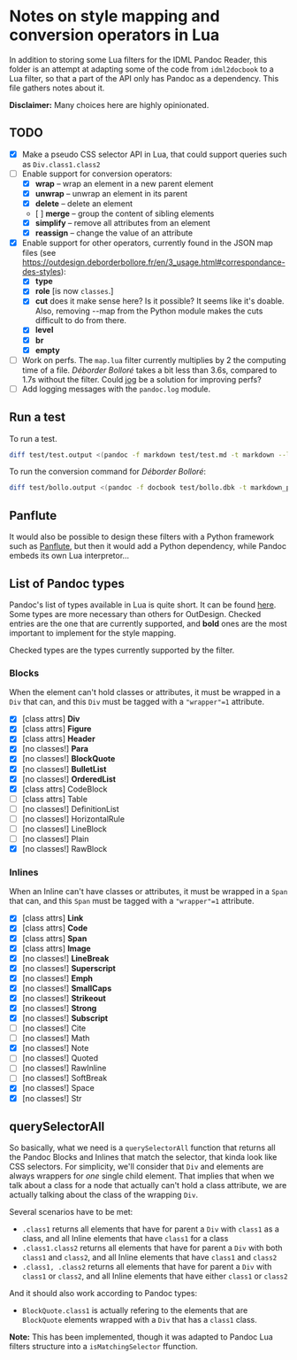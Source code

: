 # Notes on style mapping and conversion operators in Lua

In addition to storing some Lua filters for the IDML Pandoc Reader, this folder is an attempt at adapting some of the code from `idml2docbook` to a Lua filter, so that a part of the API only has Pandoc as a dependency. This file gathers notes about it.

**Disclaimer:** Many choices here are highly opinionated. 

## TODO

* [x] Make a pseudo CSS selector API in Lua, that could support queries such as `Div.class1.class2`
* [ ] Enable support for conversion operators:
    * [x] **wrap** – wrap an element in a new parent element
    * [x] **unwrap** – unwrap an element in its parent
    * [x] **delete** – delete an element
    * [ ] **merge** – group the content of sibling elements
    * [x] **simplify** – remove all attributes from an element
    * [x] **reassign** – change the value of an attribute
* [x] Enable support for other operators, currently found in the JSON map files (see https://outdesign.deborderbollore.fr/en/3_usage.html#correspondance-des-styles):
    * [x] **type**
    * [x] **role** [is now `classes`.]
    * [x] **cut** does it make sense here? Is it possible? It seems like it's doable. Also, removing --map from the Python module makes the cuts difficult to do from there.
    * [x] **level**
    * [x] **br**
    * [x] **empty**
* [ ] Work on perfs. The `map.lua` filter currently multiplies by 2 the computing time of a file. _Déborder Bolloré_ takes a bit less than 3.6s, compared to 1.7s without the filter. Could [jog](https://github.com/tarleb/jog) be a solution for improving perfs?
* [ ] Add logging messages with the `pandoc.log` module.

## Run a test

To run a test.

```bash
diff test/test.output <(pandoc -f markdown test/test.md -t markdown --lua-filter=map.lua -M map=test/test.json)
```

To run the conversion command for _Déborder Bolloré_:

```bash
diff test/bollo.output <(pandoc -f docbook test/bollo.dbk -t markdown_phpextra --lua-filter=roles-to-classes.lua --lua-filter=collapse-sections-into-headers.lua --lua-filter=map.lua -M map=test/bollo.json --wrap=none)
```

## Panflute

It would also be possible to design these filters with a Python framework such as [Panflute](https://github.com/sergiocorreia/panflute), but then it would add a Python dependency, while Pandoc embeds its own Lua interpretor...

## List of Pandoc types

Pandoc's list of types available in Lua is quite short. It can be found [here](https://pandoc.org/lua-filters.html#lua-type-reference). Some types are more necessary than others for OutDesign. Checked entries are the one that are currently supported, and **bold** ones are the most important to implement for the style mapping.

Checked types are the types currently supported by the filter.

### Blocks

When the element can't hold classes or attributes, it must be wrapped in a `Div` that can, and this `Div` must be tagged with a `"wrapper"=1` attribute.

* [x] [class attrs] **Div**
* [x] [class attrs] **Figure**
* [x] [class attrs] **Header**
* [x] [no classes!] **Para**
* [x] [no classes!] **BlockQuote**
* [x] [no classes!] **BulletList**
* [x] [no classes!] **OrderedList**
* [x] [class attrs] CodeBlock
* [ ] [class attrs] Table
* [ ] [no classes!] DefinitionList
* [ ] [no classes!] HorizontalRule
* [ ] [no classes!] LineBlock
* [ ] [no classes!] Plain
* [x] [no classes!] RawBlock

### Inlines

When an Inline can't have classes or attributes, it must be wrapped in a `Span` that can, and this `Span` must be tagged with a `"wrapper"=1` attribute.

* [x] [class attrs] **Link**
* [x] [class attrs] **Code**
* [x] [class attrs] **Span**
* [x] [class attrs] **Image**
* [x] [no classes!] **LineBreak**
* [x] [no classes!] **Superscript**
* [x] [no classes!] **Emph**
* [x] [no classes!] **SmallCaps**
* [x] [no classes!] **Strikeout**
* [x] [no classes!] **Strong**
* [x] [no classes!] **Subscript**
* [ ] [no classes!] Cite
* [ ] [no classes!] Math
* [x] [no classes!] Note
* [ ] [no classes!] Quoted
* [ ] [no classes!] RawInline
* [ ] [no classes!] SoftBreak
* [x] [no classes!] Space
* [x] [no classes!] Str

## querySelectorAll

So basically, what we need is a `querySelectorAll` function that returns all the Pandoc Blocks and Inlines that match the selector, that kinda look like CSS selectors. For simplicity, we'll consider that `Div` and elements are always wrappers for _one_ single child element. That implies that when we talk about a class for a node that actually can't hold a class attribute, we are actually talking about the class of the wrapping `Div`.

Several scenarios have to be met:

* `.class1` returns all elements that have for parent a `Div` with `class1` as a class, and all Inline elements that have `class1` for a class
* `.class1.class2` returns all elements that have for parent a `Div` with both `class1` and `class2`, and all Inline elements that have `class1` and `class2`
* `.class1, .class2` returns all elements that have for parent a `Div` with `class1` or `class2`, and all Inline elements that have either `class1` or `class2`

And it should also work according to Pandoc types:

* `BlockQuote.class1` is actually refering to the elements that are `BlockQuote` elements wrapped with a `Div` that has a `class1` class.

**Note:** This has been implemented, though it was adapted to Pandoc Lua filters structure into a `isMatchingSelector` ffunction.